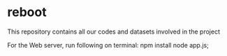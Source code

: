# reboot
This repository contains all our codes and datasets involved in the project


For the Web server, run following on terminal:
npm install
node app.js;
